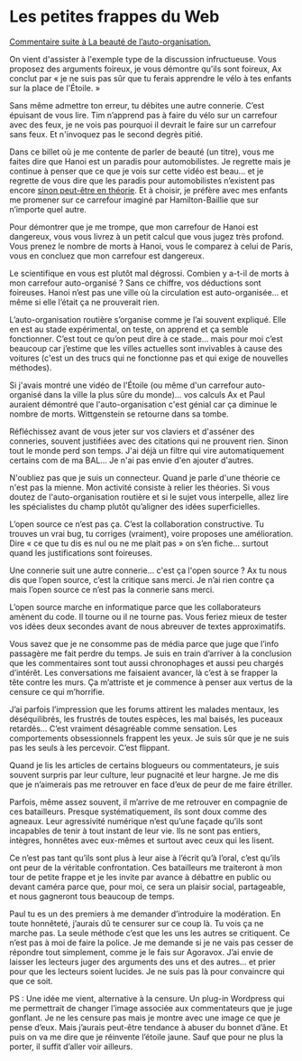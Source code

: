 # Les petites frappes du Web

[Commentaire suite à La beauté de l’auto-organisation.](http://blog.tcrouzet.com/2008/06/17/la-beaute-de-lauto-organisation/)

On vient d'assister à l'exemple type de la discussion infructueuse. Vous proposez des arguments foireux, je vous démontre qu'ils sont foireux, Ax conclut par « je ne suis pas sûr que tu ferais apprendre le vélo à tes enfants sur la place de l'Étoile. »

Sans même admettre ton erreur, tu débites une autre connerie. C’est épuisant de vous lire. Tim n’apprend pas à faire du vélo sur un carrefour avec des feux, je ne vois pas pourquoi il devrait le faire sur un carrefour sans feux. Et n'invoquez pas le second degrès pitié.

Dans ce billet où je me contente de parler de beauté (un titre), vous me faites dire que Hanoi est un paradis pour automobilistes. Je regrette mais je continue à penser que ce que je vois sur cette vidéo est beau… et je regrette de vous dire que les paradis pour automobilistes n’existent pas encore [sinon peut-être en théorie](http://blog.tcrouzet.com/2007/12/04/un-croisement-ideal/). Et à choisir, je préfère avec mes enfants me promener sur ce carrefour imaginé par Hamilton-Baillie que sur n’importe quel autre.

Pour démontrer que je me trompe, que mon carrefour de Hanoi est dangereux, vous vous livrez à un petit calcul que vous jugez très profond. Vous prenez le nombre de morts à Hanoi, vous le comparez à celui de Paris, vous en concluez que mon carrefour est dangereux.

Le scientifique en vous est plutôt mal dégrossi. Combien y a-t-il de morts à mon carrefour auto-organisé ? Sans ce chiffre, vos déductions sont foireuses. Hanoi n’est pas une ville où la circulation est auto-organisée… et même si elle l’était ça ne prouverait rien.

L’auto-organisation routière s’organise comme je l’ai souvent expliqué. Elle en est au stade expérimental, on teste, on apprend et ça semble fonctionner. C’est tout ce qu’on peut dire à ce stade… mais pour moi c’est beaucoup car j’estime que les villes actuelles sont invivables à cause des voitures (c'est un des trucs qui ne fonctionne pas et qui exige de nouvelles méthodes).

Si j'avais montré une vidéo de l'Étoile (ou même d'un carrefour auto-organisé dans la ville la plus sûre du monde)... vos calculs Ax et Paul auraient démontré que l'auto-organisation c'est génial car ça diminue le nombre de morts. Wittgenstein se retourne dans sa tombe.

Réfléchissez avant de vous jeter sur vos claviers et d'asséner des conneries, souvent justifiées avec des citations qui ne prouvent rien. Sinon tout le monde perd son temps. J'ai déjà un filtre qui vire automatiquement certains com de ma BAL... Je n'ai pas envie d'en ajouter d'autres.

N'oubliez pas que je suis un connecteur. Quand je parle d'une théorie ce n'est pas la mienne. Mon activité consiste à relier les théories. Si vous doutez de l'auto-organisation routière et si le sujet vous interpelle, allez lire les spécialistes du champ plutôt qu’aligner des idées superficielles.

L’open source ce n’est pas ça. C’est la collaboration constructive. Tu trouves un vrai bug, tu corriges (vraiment), voire proposes une amélioration. Dire « ce que tu dis es nul ou ne me plait pas » on s’en fiche… surtout quand les justifications sont foireuses.

Une connerie suit une autre connerie... c'est ça l'open source ? Ax tu nous dis que l’open source, c’est la critique sans merci. Je n’ai rien contre ça mais l’open source ce n’est pas la connerie sans merci.

L’open source marche en informatique parce que les collaborateurs amènent du code. Il tourne ou il ne tourne pas. Vous feriez mieux de tester vos idées deux secondes avant de nous abreuver de textes approximatifs.

Vous savez que je ne consomme pas de média parce que juge que l’info passagère me fait perdre du temps. Je suis en train d’arriver à la conclusion que les commentaires sont tout aussi chronophages et aussi peu chargés d’intérêt. Les conversations me faisaient avancer, là c’est à se frapper la tête contre les murs. Ça m’attriste et je commence à penser aux vertus de la censure ce qui m’horrifie.

J’ai parfois l’impression que les forums attirent les malades mentaux, les déséquilibrés, les frustrés de toutes espèces, les mal baisés, les puceaux retardés… C’est vraiment désagréable comme sensation. Les comportements obsessionnels frappent les yeux. Je suis sûr que je ne suis pas les seuls à les percevoir. C’est flippant.

Quand je lis les articles de certains blogueurs ou commentateurs, je suis souvent surpris par leur culture, leur pugnacité et leur hargne. Je me dis que je n’aimerais pas me retrouver en face d’eux de peur de me faire étriller.

Parfois, même assez souvent, il m’arrive de me retrouver en compagnie de ces batailleurs. Presque systématiquement, ils sont doux comme des agneaux. Leur agressivité numérique n’est qu’une façade qu’ils sont incapables de tenir à tout instant de leur vie. Ils ne sont pas entiers, intègres, honnêtes avec eux-mêmes et surtout avec ceux qui les lisent.

Ce n’est pas tant qu’ils sont plus à leur aise à l’écrit qu’à l’oral, c’est qu’ils ont peur de la véritable confrontation. Ces batailleurs me traiteront à mon tour de petite frappe et je les invite par avance à débattre en public ou devant caméra parce que, pour moi, ce sera un plaisir social, partageable, et nous gagneront tous beaucoup de temps.

Paul tu es un des premiers à me demander d’introduire la modération. En toute honnêteté, j’aurais dû te censurer sur ce coup là. Tu vois ça ne marche pas. La seule méthode c’est que les uns les autres se critiquent. Ce n’est pas à moi de faire la police. Je me demande si je ne vais pas cesser de répondre tout simplement, comme je le fais sur Agoravox. J’ai envie de laisser les lecteurs juger des arguments des uns et des autres… et prier pour que les lecteurs soient lucides. Je ne suis pas là pour convaincre qui que ce soit.

PS : Une idée me vient, alternative à la censure. Un plug-in Wordpress qui me permettrait de changer l’image associée aux commentateurs que je juge gonflant. Je ne les censure pas mais je montre avec une image ce que je pense d’eux. Mais j’aurais peut-être tendance à abuser du bonnet d’âne. Et puis on va me dire que je réinvente l’étoile jaune. Sauf que pour ne plus la porter, il suffit d’aller voir ailleurs.